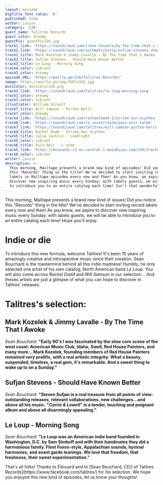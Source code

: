 ```yaml
---
layout: episode
bigTitle_font_ratio: '6'
published: true
author: Louise
category: '226'
guest_name: Talitres Records
guest_color: dreamy
guestPic: guestPic226.jpg
track1_link: 'https://soundcloud.com/irene-tessera/by-the-time-that-i-awoke'
track2_link: 'https://soundcloud.com/asthmatickitty/sufjan-stevens-should-have-known-better'
track1_title: Mark Kozelek & Jimmy Lavalle - By The Time That I Awoke
track2_title: Sufjan Stevens - Should Have Known Better
track3_title: Le Loup - Morning Song
track4_color: vibrant
track2_color: dreamy
episode_URL: 'https://mailta.pe/226/Talitres-Records/'
image: https://mailta.pe/img/fbPic226.jpg
musiColor: musiColor226.png
track3_link: 'https://soundcloud.com/talitres/le-loup-morning-song'
track1_color: dreamy
track3_color: vibrant
illustrator: William Girault
track7_title: Will Samson - Pyrton Bells
track7_color: dreamy
track4_link: 'https://soundcloud.com/rachaeldadd-1/strike-our-scythes'
track6_link: 'https://soundcloud.com/la_souterraine/pain-noir-larme'
track7_link: 'https://soundcloud.com/talitres/will-samson-pyrton-bells'
track4_title: Rachel Dadd - Strike Our Scythes
track5_title: Julia Jacklin - Leadlight
track5_color: vibrant
track6_title: Pain-Noir - L'arme
track5_link: 'https://mtsounds.s3.eu-central-1.wasabisys.com/226/track5.mp3'
track6_color: vibrant
writer: Louise
description: >-
  This morning, Mailtape presents a brand new kind of episodes! Did you notice
  this "Records" thing in the title? We've decided to start inviting record
  labels in Mailtape episodes every now and then! As you know, we aspire to
  discover new inspiring music every Sunday; with labels guests, we will be able
  to introduce you to an entire catalog each time! Isn't that wonderful?!
---
```

<p id="introduction">This morning, Mailtape presents a brand new kind of issues! Did you notice this "Records" thing in the title? We've decided to start inviting record labels every now and then! As you know, we aspire to discover new inspiring music every Sunday; with labels guests, we will be able to introduce you to an entire catalog each time! Hope you'll enjoy. </p>

# Indie or die

To introduce this new formula, welcome Talitres! It's been 15 years of amazingly creative and introspective music since their creation. Sean Bouchard is the mastermind behind all this indie madness! Humbly, he only selected one artist of his own catalog, North American band _Le Loup_. You will also come across _Rachel Dadd_ and _Will Samson_ in our selection... And theses artists are just a glimpse of what you can hope to discover in Talitres' releases.

# Talitres's selection:

## Mark Kozelek & Jimmy Lavalle - By The Time That I Awoke
_Sean Bouchard_: **"**Early 90's I was fascinated by the slow core scene of the west coast: American Music Club, Idaho, Swell, Red House Painters, and many more... Mark Kozelek, founding members of Red House Painters remained very prolific, with a real artistic integrity. What a beauty, suspended, timeless, a real gem, it's remarkable. And a sweet thing to wake up to on a Sunday.**"**

## Sufjan Stevens - Should Have Known Better
_Sean Bouchard_: **"**Steven Sufjan is a real treasure from all points of view: outstanding releases, relevant collaborations, new challenges...and above all his music. "_Carrie & Lowell_" is a tender, touching and poignant album and above all disarmingly appealing.**"**

## Le Loup - Morning Song
_Sean Bouchard_: **"**Le Loup was an American indie band founded in Washington, D.C. by Sam Simkoff and with their bandmates they did a harmonious family. Fleet Foxes-style, Appalachian sounds, hymnal harmonies, and avant garde leanings. We love that freedom, that freshness, their sweet experimentation.**"**

<p id="outroduction">That's all folks! Thanks to Édouard and to [Sean Bouchard, CEO of Talitres Records](https://www.facebook.com/talitres/) for his selection. We hope you enjoyed this new kind of episodes, let us know your thoughts!</p>
